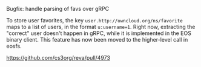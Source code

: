 Bugfix: handle parsing of favs over gRPC

To store user favorites, the key `user.http://owncloud.org/ns/favorite` maps to a list of users, in the format `u:username=1`. Right now, extracting the "correct" user doesn't happen in gRPC, while it is implemented in the EOS binary client. This feature has now been moved to the higher-level call in eosfs.

https://github.com/cs3org/reva/pull/4973